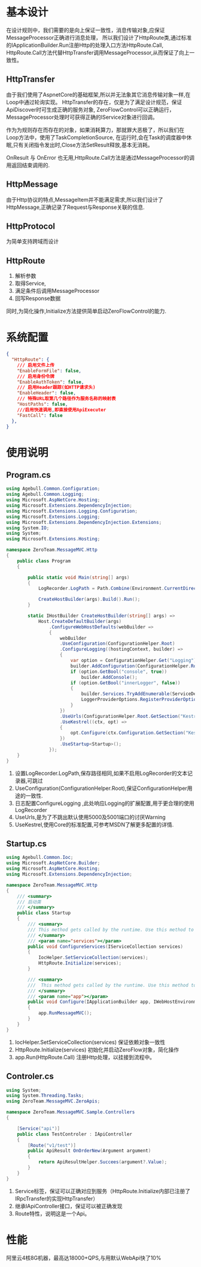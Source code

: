 ﻿# 基本设计

在设计规则中，我们需要的是向上保证一致性，消息传输对象,应保证MessageProcessor正确进行消息处理，
所以我们设计了HttpRoute类,通过标准的IApplicationBuilder.Run注册Http的处理入口方法HttpRoute.Call,
HttpRoute.Call方法代替HttpTransfer调用MessageProcessor,从而保证了向上一致性。


## HttpTransfer

由于我们使用了AspnetCore的基础框架,所以并无法象其它消息传输对象一样,在Loop中通过轮询实现。
HttpTransfer的存在，仅是为了满足设计规范，保证ApiDiscover时可生成正确的服务对象,
ZeroFlowControl可以正确运行，MessageProcessor处理时可获得正确的IService对象进行回调。

作为为规则存在而存在的对象，如果消耗算力，那就罪大恶极了，所以我们在Loop方法中，使用了TaskCompletionSource,
在运行时,会在Task的调度器中休眠,只有关闭指令发出时,Close方法SetResult释放,基本无消耗。
 
OnResult 与 OnError 也无用,HttpRoute.Call方法是通过MessageProcessor的调用返回结束调用的.

## HttpMessage

由于Http协议的特点,MessageItem并不能满足需求,所以我们设计了HttpMessage,正确记录了Request与Response关联的信息.

## HttpProtocol

为简单支持跨域而设计

## HttpRoute

1. 解析参数
2. 取得Service,
3. 满足条件后调用MessageProcessor
4. 回写Response数据

同时,为简化操作,Initialize方法提供简单启动ZeroFlowControl的能力.

# 系统配置

```json
{
  "HttpRoute": {
    /// 启用文件上传
    "EnableFormFile": false,
    /// 启用身份令牌
    "EnableAuthToken": false,
    /// 启用Header跟踪(如HTTP请求头)
    "EnableHeader": false,
    /// 特殊URL取第几个路径作为服务名称的映射表
    "HostPaths": false,
    ///启用快速调用,即直接使用ApiExecuter
    "FastCall": false
  },
}

```

# 使用说明

## Program.cs

```csharp
using Agebull.Common.Configuration;
using Agebull.Common.Logging;
using Microsoft.AspNetCore.Hosting;
using Microsoft.Extensions.DependencyInjection;
using Microsoft.Extensions.Logging.Configuration;
using Microsoft.Extensions.Logging;
using Microsoft.Extensions.DependencyInjection.Extensions;
using System.IO;
using System;
using Microsoft.Extensions.Hosting;

namespace ZeroTeam.MessageMVC.Http
{
    public class Program
    {

        public static void Main(string[] args)
        {
            LogRecorder.LogPath = Path.Combine(Environment.CurrentDirectory, "logs", ConfigurationHelper.Root["AppName"]);

            CreateHostBuilder(args).Build().Run();
        }

        static IHostBuilder CreateHostBuilder(string[] args) =>
            Host.CreateDefaultBuilder(args)
                .ConfigureWebHostDefaults(webBuilder =>
                {
                    webBuilder
                    .UseConfiguration(ConfigurationHelper.Root)
                    .ConfigureLogging((hostingContext, builder) =>
                    {
                        var option = ConfigurationHelper.Get("Logging");
                        builder.AddConfiguration(ConfigurationHelper.Root.GetSection("Logging"));
                        if (option.GetBool("console", true))
                            builder.AddConsole();
                        if (option.GetBool("innerLogger", false))
                        {
                            builder.Services.TryAddEnumerable(ServiceDescriptor.Singleton<ILoggerProvider, TextLoggerProvider>());
                            LoggerProviderOptions.RegisterProviderOptions<TextLoggerOption, TextLoggerProvider>(builder.Services);
                        }
                    })
                    .UseUrls(ConfigurationHelper.Root.GetSection("Kestrel:Endpoints:Http:Url").Value)
                    .UseKestrel((ctx, opt) =>
                    {
                        opt.Configure(ctx.Configuration.GetSection("Kestrel"));
                    })
                    .UseStartup<Startup>();
                });
    }
}
```

1. 设置LogRecorder.LogPath,保存路径相同,如果不启用LogRecorder的文本记录器,可跳过
2. UseConfiguration(ConfigurationHelper.Root),保证ConfigurationHelper用途的一致性.
3. 日志配置ConfigureLogging ,此处响应Logging的扩展配置,用于更合理的使用LogRecorder
4. UseUrls,是为了不跳出默认使用5000及5001端口的讨厌Warning
5. UseKestrel,使用Core的标准配置,可参考MSDN了解更多配置的详情.

## Startup.cs

```csharp
using Agebull.Common.Ioc;
using Microsoft.AspNetCore.Builder;
using Microsoft.AspNetCore.Hosting;
using Microsoft.Extensions.DependencyInjection;

namespace ZeroTeam.MessageMVC.Http
{
    /// <summary>
    /// 启动类
    /// </summary>
    public class Startup
    {
        /// <summary>
        /// This method gets called by the runtime. Use this method to add services to the container.
        /// </summary>
        /// <param name="services"></param>
        public void ConfigureServices(IServiceCollection services)
        {
            IocHelper.SetServiceCollection(services);
            HttpRoute.Initialize(services);
        }

        /// <summary>
        ///  This method gets called by the runtime. Use this method to configure the HTTP request pipeline.
        /// </summary>
        /// <param name="app"></param>
        public void Configure(IApplicationBuilder app, IWebHostEnvironment _)
        {
            app.RunMessageMVC(); 
        }
    }
}
```
1. IocHelper.SetServiceCollection(services) 保证依赖对象一致性
2. HttpRoute.Initialize(services) 初始化并启动ZeroFlow对象，简化操作
3. app.Run(HttpRoute.Call) 注册Http处理，以挂接到流程中。

## Controler.cs
```csharp
using System;
using System.Threading.Tasks;
using ZeroTeam.MessageMVC.ZeroApis;

namespace ZeroTeam.MessageMVC.Sample.Controllers
{

    [Service("api")]
    public class TestControler : IApiController
    {
        [Route("v1/test")]
        public ApiResult OnOrderNew(Argument argument)
        {
            return ApiResultHelper.Succees(argument?.Value);
        }
    }
}
```
1. Service标签，保证可以正确对应到服务（HttpRoute.Initialize内部已注册了IRpcTransfer的实现HttpTransfer）
2. 继承IApiController接口，保证可以被正确发现
3. Route特性，说明这是一个Api。

# 性能

阿里云4核8G机器，最高达18000+QPS,与用默认WebApi快了10%